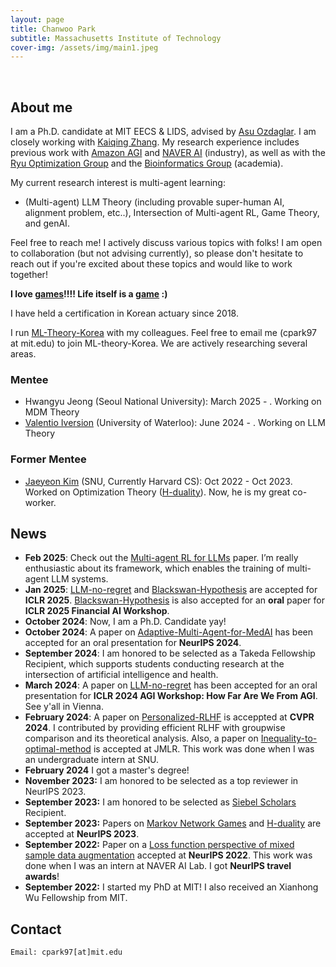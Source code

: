 ```yaml
---
layout: page
title: Chanwoo Park
subtitle: Massachusetts Institute of Technology
cover-img: /assets/img/main1.jpeg
---
```


<br/>

## About me

I am a Ph.D. candidate at MIT EECS & LIDS, advised by [Asu Ozdaglar](https://asu.mit.edu/). I am closely working with [Kaiqing Zhang](https://kzhang66.github.io/). 
My research experience includes previous work with [Amazon AGI](https://www.amazon.science/) and [NAVER AI](https://clova.ai/en/research/research-areas.html) (industry), as well as with the [Ryu Optimization Group](https://ernestryu.com/) and the [Bioinformatics Group](http://bibs.snu.ac.kr/) (academia).

My current research interest is multi-agent learning:
* (Multi-agent) LLM Theory (including provable super-human AI, alignment problem, etc..), Intersection of Multi-agent RL, Game Theory, and genAI.

Feel free to reach me! I actively discuss various topics with folks! I am open to collaboration (but not advising currently), so please don't hesitate to reach out if you're excited about these topics and would like to work together! 

**I love [games](https://en.wikipedia.org/wiki/Game_theory)!!!! Life itself is a [game](https://a16z.com/games/) :)**

I have held a certification in Korean actuary since 2018.

I run [ML-Theory-Korea](https://mltheory-korea.github.io/) with my colleagues. Feel free to email me (cpark97 at mit.edu) to join ML-theory-Korea. We are actively researching several areas.

### Mentee
* Hwangyu Jeong (Seoul National University): March 2025 - . Working on MDM Theory
* [Valentio Iversion](https://ca.linkedin.com/in/valentio-iverson) (University of Waterloo): June 2024 - . Working on LLM Theory

### Former Mentee
* [Jaeyeon Kim](https://jaeyeonkim01.github.io/) (SNU, Currently Harvard CS): Oct 2022 - Oct 2023. Worked on Optimization Theory ([H-duality](https://arxiv.org/abs/2305.06628)). Now, he is my great co-worker. 

## News
* **Feb 2025**: Check out the [Multi-agent RL for LLMs](https://arxiv.org/abs/2502.18439) paper. I’m really enthusiastic about its framework, which enables the training of multi-agent LLM systems.
* **Jan 2025**: [LLM-no-regret](https://arxiv.org/abs/2403.16843) and [Blackswan-Hypothesis](https://arxiv.org/abs/2407.18422) are accepted for **ICLR 2025**. [Blackswan-Hypothesis](https://arxiv.org/abs/2407.18422) is also accepted for an **oral** paper for **ICLR 2025 Financial AI Workshop**. 
* **October 2024**: Now, I am a Ph.D. Candidate yay! 
* **October 2024**: A paper on [Adaptive-Multi-Agent-for-MedAI](https://openreview.net/forum?id=EKdk4vxKO4) has been accepted for an oral presentation for **NeurIPS 2024**. 
* **September 2024**: I am honored to be selected as a Takeda Fellowship Recipient, which supports students conducting research at the intersection of artificial intelligence and health. 
* **March 2024**: A paper on [LLM-no-regret](https://arxiv.org/abs/2403.16843) has been accepted for an oral presentation for **ICLR 2024 AGI Workshop: How Far Are We From AGI**. See y'all in Vienna. 
* **February 2024**: A paper on [Personalized-RLHF](https://arxiv.org/abs/2312.09337) is acceppted at **CVPR 2024**. I contributed by providing efficient RLHF with groupwise comparison and its theoretical analysis. Also, a paper on [Inequality-to-optimal-method](https://arxiv.org/abs/2110.11035) is accepted at JMLR. This work was done when I was an undergraduate intern at SNU. 
* **February 2024** I got a master's degree! 
* **November 2023:** I am honored to be selected as a top reviewer in NeurIPS 2023.
* **September 2023:** I am honored to be selected as [Siebel Scholars](https://www.businesswire.com/news/home/20230919861208/en/Siebel-Scholars-Foundation-Announces-Class-of-2024) Recipient.
* **September 2023:** Papers on [Markov Network Games](https://arxiv.org/abs/2307.09470) and [H-duality](https://arxiv.org/abs/2305.06628) are accepted at **NeurIPS 2023**. 
* **September 2022:** Paper on a [Loss function perspective of mixed sample data augmentation](https://arxiv.org/abs/2208.09913) accepted at **NeurIPS 2022**. This work was done when I was an intern at NAVER AI Lab. I got **NeurIPS travel awards**!
* **September 2022:** I started my PhD at MIT! I also received an Xianhong Wu Fellowship from MIT.   





## Contact

```
Email: cpark97[at]mit.edu
```
